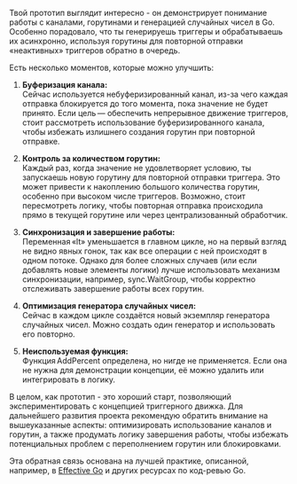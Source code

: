 Твой прототип выглядит интересно - он демонстрирует понимание работы с каналами, горутинами и генерацией случайных чисел в Go. Особенно порадовало, что ты генерируешь триггеры и обрабатываешь их асинхронно, используя горутины для повторной отправки «неактивных» триггеров обратно в очередь.

Есть несколько моментов, которые можно улучшить:

1. **Буферизация канала:**  
   Сейчас используется небуферизированный канал, из-за чего каждая отправка блокируется до того момента, пока значение не будет принято. Если цель — обеспечить непрерывное движение триггеров, стоит рассмотреть использование буферизированного канала, чтобы избежать излишнего создания горутин при повторной отправке.

2. **Контроль за количеством горутин:**  
   Каждый раз, когда значение не удовлетворяет условию, ты запускаешь новую горутину для повторной отправки триггера. Это может привести к накоплению большого количества горутин, особенно при высоком числе триггеров. Возможно, стоит пересмотреть логику, чтобы повторная отправка происходила прямо в текущей горутине или через централизованный обработчик.

3. **Синхронизация и завершение работы:**  
   Переменная «lt» уменьшается в главном цикле, но на первый взгляд не видно явных гонок, так как все операции с ней происходят в одном потоке. Однако для более сложных случаев (или если добавлять новые элементы логики) лучше использовать механизм синхронизации, например, sync.WaitGroup, чтобы корректно отслеживать завершение работы всех горутин.

4. **Оптимизация генератора случайных чисел:**  
   Сейчас в каждом цикле создаётся новый экземпляр генератора случайных чисел. Можно создать один генератор и использовать его повторно.

5. **Неиспользуемая функция:**  
   Функция AddPercent определена, но нигде не применяется. Если она не нужна для демонстрации концепции, её можно удалить или интегрировать в логику.

В целом, как прототип - это хороший старт, позволяющий экспериментировать с концепцией триггерного движка. Для дальнейшего развития проекта рекомендую обратить внимание на вышеуказанные аспекты: оптимизировать использование каналов и горутин, а также продумать логику завершения работы, чтобы избежать потенциальных проблем с переполнением горутин или блокировками.

Эта обратная связь основана на лучшей практике, описанной, например, в [Effective Go](citeturn0search6) и других ресурсах по код-ревью Go.